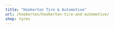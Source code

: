 ```yaml
---
title: "Hookerton Tire & Automotive"
url: /hookerton/hookerton-tire-and-automotive/
shop: tyres
---
```

